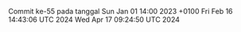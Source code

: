 Commit ke-55 pada tanggal Sun Jan 01 14:00 2023 +0100
Fri Feb 16 14:43:06 UTC 2024
Wed Apr 17 09:24:50 UTC 2024

